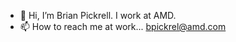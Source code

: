 - 👋 Hi, I’m Brian Pickrell.  I work at AMD.
- 📫 How to reach me at work... bpickrel@amd.com

<!---
bpickrel/bpickrel is a ✨ special ✨ repository because its `README.md` (this file) appears on your GitHub profile.
You can click the Preview link to take a look at your changes.
--->
